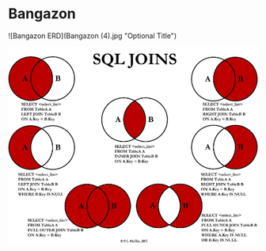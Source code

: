 # Bangazon


![Bangazon ERD](Bangazon (4).jpg "Optional Title")

![SQL Join](sqljointables.jpg "Sql Join Tables")

